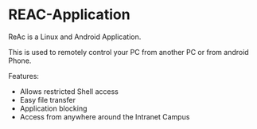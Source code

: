 # REAC-Application

ReAc is a Linux and Android Application.

This is used to remotely control your PC from another PC or from android Phone.

Features:
+ Allows restricted Shell access
+ Easy file transfer
+ Application blocking
+ Access from anywhere around the Intranet Campus
